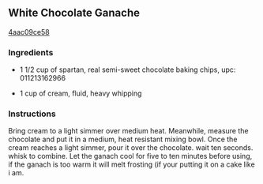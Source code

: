 ## White Chocolate Ganache

[4aac09ce58](http://www.food.com/recipe/white-chocolate-ganache-387335)

### Ingredients

 - 1 1/2 cup of spartan, real semi-sweet chocolate baking chips, upc: 011213162966

 - 1 cup of cream, fluid, heavy whipping

### Instructions

Bring cream to a light simmer over medium heat. Meanwhile, measure the chocolate and put it in a medium, heat resistant mixing bowl. Once the cream reaches a light simmer, pour it over the chocolate. wait ten seconds. whisk to combine. Let the ganach cool for five to ten minutes before using, if the ganach is too warm it will melt frosting (if your putting it on a cake like i am.